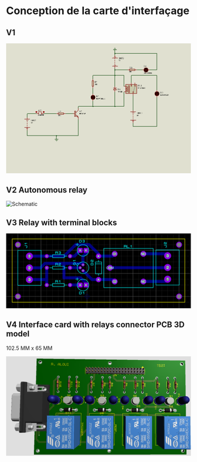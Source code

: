 # Conception de la carte d'interfaçage
## V1
![Schematic](Pics/V1.bmp)
## V2 Autonomous  relay
![Schematic](Pics/V2.bmp)
## V3 Relay with terminal blocks
![Schematic](Pics/V3..bmp)
## V4 Interface card with relays connector PCB 3D model
102.5 MM x 65 MM

![Schematic](Pics/V4.bmp)